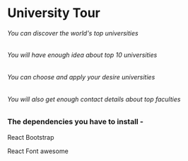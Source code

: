 <h1>University Tour</h1>
<h6>You can discover the world's top universities</h6>
<h6>You will have enough idea about top 10 universities  </h6>
<h6>You can choose and apply your desire universities </h6>
<h6>You will also get enough contact details about top faculties </h6>


<h3>The dependencies you have to install -</h3>
<p> React Bootstrap</p>
<p>React Font awesome </p>


